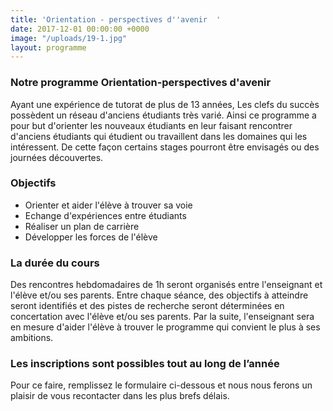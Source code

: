 ```yaml
---
title: 'Orientation - perspectives d''avenir  '
date: 2017-12-01 00:00:00 +0000
image: "/uploads/19-1.jpg"
layout: programme
---
```

### Notre programme Orientation-perspectives d'avenir

Ayant une expérience de tutorat de plus de 13 années, Les clefs du succès possèdent un réseau d'anciens étudiants très varié. Ainsi ce programme a pour but d'orienter les nouveaux étudiants en leur faisant rencontrer d'anciens étudiants qui étudient ou travaillent dans les domaines qui les intéressent. De cette façon certains stages pourront être envisagés ou des journées découvertes.

### Objectifs

* Orienter et aider l'élève à trouver sa voie
* Echange d'expériences entre étudiants
* Réaliser un plan de carrière
* Développer les forces de l'élève

### La durée du cours

Des rencontres hebdomadaires de 1h seront organisés entre l'enseignant et l'élève et/ou ses parents. Entre chaque séance, des objectifs à atteindre seront identifiés et des pistes de recherche seront déterminées en concertation avec l'élève et/ou ses parents. Par la suite, l'enseignant sera en mesure d'aider l'élève à trouver le programme qui convient le plus à ses ambitions.

### **Les inscriptions sont possibles tout au long de l’année**

Pour ce faire, remplissez le formulaire ci-dessous et nous nous ferons un plaisir de vous recontacter dans les plus brefs délais.